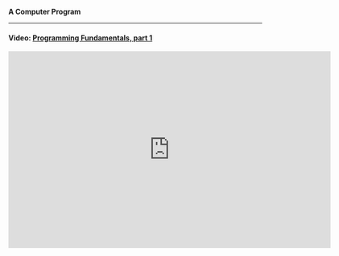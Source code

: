**A Computer Program**

---

#### Video: [Programming Fundamentals, part 1](http://www.youtube.com/embed/Pw8CgXKsMOg?autoplay=0?modestbranding=1&autohide=1&showinfo=0&controls=1)

<iframe id="ytplayer" type="text/html" width="640" height="390"
  src="http://www.youtube.com/embed/Pw8CgXKsMOg?autoplay=0?modestbranding=1&autohide=1&showinfo=0&controls=1"
  frameborder="0"/>

<br>
